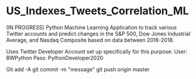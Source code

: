 # US_Indexes_Tweets_Correlation_ML
(IN PROGRESS) Python Machine Learning Application to track various Twitter accounts and predict changes in the S&amp;P 500, Dow Jones Industrial Average, and Nasdaq Composite based on data between 2016-2018.

Uses Twitter Developer Account set up specifically for this purpose:
	User: BWPython
	Pass: PythonDeveloper2020

Git add -A
git commit -m "message"
git push origin master